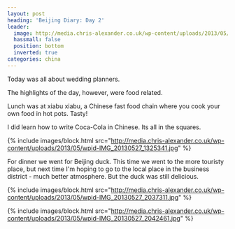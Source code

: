 ```yaml
---
layout: post
heading: 'Beijing Diary: Day 2'
leader:
  image: http://media.chris-alexander.co.uk/wp-content/uploads/2013/05/wpid-IMG_20130527_1317321.jpg
  hassmall: false
  position: bottom
  inverted: true
categories: china
---
```


Today was all about wedding planners.

The highlights of the day, however, were food related.

Lunch was at xiabu xiabu, a Chinese fast food chain where you cook your own food in hot pots. Tasty!

I did learn how to write Coca-Cola in Chinese. Its all in the squares.

{% include images/block.html src="http://media.chris-alexander.co.uk/wp-content/uploads/2013/05/wpid-IMG_20130527_1325341.jpg" %}

For dinner we went for Beijing duck. This time we went to the more touristy place, but next time I'm hoping to go to the local place in the business district - much better atmosphere. But the duck was still delicious.

{% include images/block.html src="http://media.chris-alexander.co.uk/wp-content/uploads/2013/05/wpid-IMG_20130527_2037311.jpg" %}

{% include images/block.html src="http://media.chris-alexander.co.uk/wp-content/uploads/2013/05/wpid-IMG_20130527_2042461.jpg" %}
